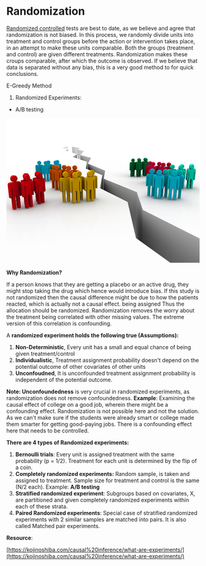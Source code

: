 # Randomization

[Randomized controlled](https://en.wikipedia.org/wiki/Randomized_controlled_trial) tests are best to date, as we believe and agree that randomization is not biased. In this process, we randomly divide units into treatment and control groups before the action or intervention takes place, in an attempt to make these units comparable. Both the groups  \(treatment and control\) are given different treatments. Randomization makes these croups comparable, after which the outcome is observed. If we believe that data is separated without any bias, this is a very good method to for quick conclusions.

E-Greedy Method

1. Randomized Experiments:

*  A/B testing

![](../../../.gitbook/assets/image%20%2819%29.png)

**Why Randomization?**

If a person knows that they are getting a placebo or an active drug, they might stop taking the drug which hence would introduce bias. If this study is not randomized then the causal difference might be due to how the patients reacted, which is actually not a causal effect. being assigned Thus the allocation should be randomized. Randomization removes the worry about the treatment being correlated with other missing values. The extreme version of this correlation is confounding.  

A **randomized experiment holds the following true \(Assumptions\):**

1. **Non-Deterministic**, Every unit has a small and equal chance of being given treatment/control
2. **Individualistic**, Treatment assignment probability doesn't depend on the potential outcome of other covariates of other units
3. **Unconfoudned**, It is unconfounded treatment assignment probability is independent of the potential outcome.

**Note: Unconfoundedness** is very crucial in randomized experiments, as randomization does not remove confoundedness. **Example**: Examining the causal effect of college on a good job, wherein there might be a confounding effect. Randomization is not possible here and not the solution. As we can't make sure if the students were already smart or college made them smarter for getting good-paying jobs. There is a confounding effect here that needs to be controlled.

**There are 4 types of Randomized experiments:**

1. **Bernoulli trials**: Every unit is assigned treatment with the same probability \(p = 1/2\). Treatment for each unit is determined by the flip of a coin.
2. **Completely randomized experiments:** Random sample, is taken and assigned to treatment. Sample size for treatment and control is the same \(N/2 each\). Example: **A/B testing** 
3. **Stratified randomized experiment**: Subgroups based on covariates, X,  are partitioned and given completely randomized experiments within each of these strata.
4. **Paired Randomized experiments**: Special case of stratified randomized experiments with 2 similar samples are matched into pairs. It is also called Matched pair experiments.

**Resource**: 

[https://kojinoshiba.com/causal%20inference/what-are-experiments/](https://kojinoshiba.com/causal%20inference/what-are-experiments/)

